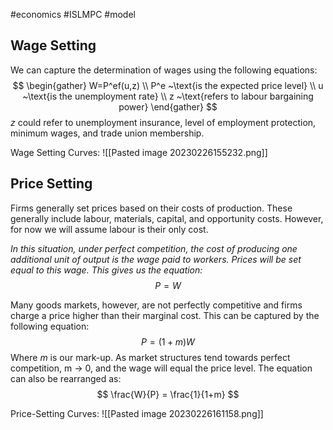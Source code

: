 #economics #ISLMPC #model
## Wage Setting
We can capture the determination of wages using the following equations:
$$
\begin{gather}
W=P^ef(u,z) \\
P^e ~\text{is the expected price level} \\
u ~\text{is the unemployment rate} \\
z ~\text{refers to labour bargaining power}
\end{gather}
$$
*z* could refer to unemployment insurance, level of employment protection, minimum wages, and trade union membership.

Wage Setting Curves:
![[Pasted image 20230226155232.png]]

## Price Setting
Firms generally set prices based on their costs of production.
These generally include labour, materials, capital, and opportunity costs. 
However, for now we will assume labour is their only cost.

*In this situation, under perfect competition, the cost of producing one additional unit of output is the wage paid to workers. Prices will be set equal to this wage. This gives us the equation:*
$$
P=W
$$

Many goods markets, however, are not perfectly competitive and firms charge a price higher than their marginal cost. This can be captured by the following equation:
$$
P=(1+m)W
$$
Where *m* is our mark-up. As market structures tend towards perfect competition, m $\rightarrow$ 0, and the wage will equal the price level. 
The equation can also be rearranged as:
$$
\frac{W}{P} = \frac{1}{1+m}
$$

Price-Setting Curves:
![[Pasted image 20230226161158.png]]

